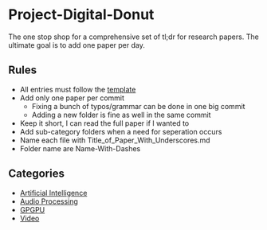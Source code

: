 # Project-Digital-Donut

The one stop shop for a comprehensive set of tl;dr for research papers. The ultimate goal is to add one paper per day.

## Rules

- All entries must follow the [template](./template.md)
- Add only one paper per commit
  - Fixing a bunch of typos/grammar can be done in one big commit
  - Adding a new folder is fine as well in the same commit
- Keep it short, I can read the full paper if I wanted to
- Add sub-category folders when a need for seperation occurs
- Name each file with Title_of_Paper_With_Underscores.md
- Folder name are Name-With-Dashes

## Categories

- [Artificial Intelligence](./Artificial-Intelligence)
- [Audio Processing](./Audio-Processing)
- [GPGPU](./GPGPU)
- [Video](./Video)
